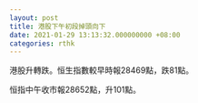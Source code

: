 ```yaml
---
layout: post
title: 港股下午初段掉頭向下
date: 2021-01-29 13:13:32.000000000 +08:00
categories: rthk
---
```


港股升轉跌。恒生指數較早時報28469點，跌81點。

恒指中午收市報28652點，升101點。
